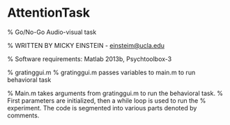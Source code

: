 # AttentionTask
% Go/No-Go Audio-visual task 

% WRITTEN BY MICKY EINSTEIN - einsteim@ucla.edu

% Software requirements: Matlab 2013b, Psychtoolbox-3

% gratinggui.m
% gratinggui.m passes variables to main.m to run behavioral task

% Main.m takes arguments from gratinggui.m to run the behavioral task.
% First parameters are initialized, then a while loop is used to run the
% experiment. The code is segmented into various parts denoted by comments.
